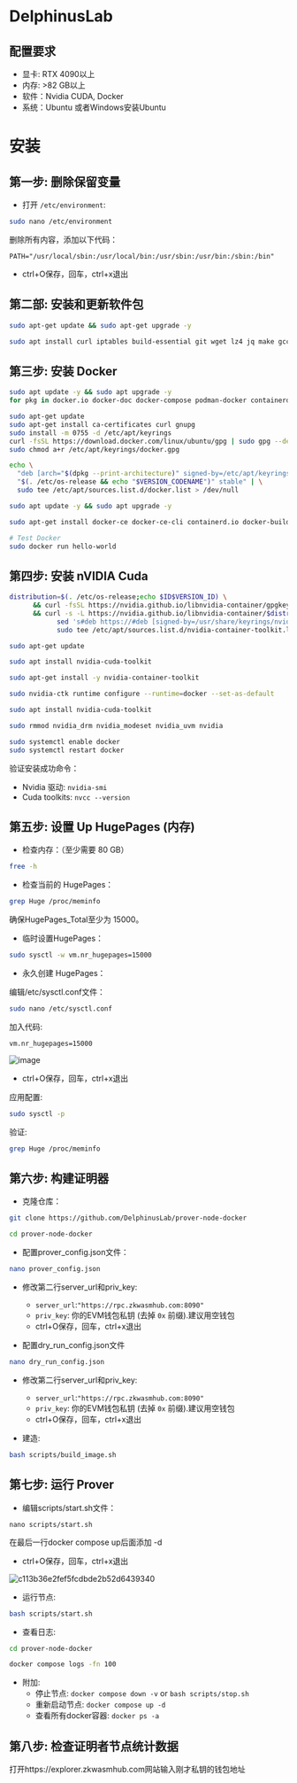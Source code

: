 # DelphinusLab

## 配置要求
* 显卡: RTX 4090以上
* 内存: >82 GB以上
* 软件：Nvidia CUDA, Docker
* 系统：Ubuntu 或者Windows安装Ubuntu


# 安装

## 第一步: 删除保留变量

* 打开 `/etc/environment`:
```bash
sudo nano /etc/environment
```
删除所有内容，添加以下代码：
```
PATH="/usr/local/sbin:/usr/local/bin:/usr/sbin:/usr/bin:/sbin:/bin"
```
* ctrl+O保存，回车，ctrl+x退出
## 第二部: 安装和更新软件包
```bash
sudo apt-get update && sudo apt-get upgrade -y
```
```bash
sudo apt install curl iptables build-essential git wget lz4 jq make gcc nano automake autoconf tmux htop nvme-cli libgbm1 pkg-config libssl-dev libleveldb-dev tar clang bsdmainutils ncdu unzip libleveldb-dev  -y
```

## 第三步: 安装 Docker
```bash
sudo apt update -y && sudo apt upgrade -y
for pkg in docker.io docker-doc docker-compose podman-docker containerd runc; do sudo apt-get remove $pkg; done

sudo apt-get update
sudo apt-get install ca-certificates curl gnupg
sudo install -m 0755 -d /etc/apt/keyrings
curl -fsSL https://download.docker.com/linux/ubuntu/gpg | sudo gpg --dearmor -o /etc/apt/keyrings/docker.gpg
sudo chmod a+r /etc/apt/keyrings/docker.gpg

echo \
  "deb [arch="$(dpkg --print-architecture)" signed-by=/etc/apt/keyrings/docker.gpg] https://download.docker.com/linux/ubuntu \
  "$(. /etc/os-release && echo "$VERSION_CODENAME")" stable" | \
  sudo tee /etc/apt/sources.list.d/docker.list > /dev/null

sudo apt update -y && sudo apt upgrade -y

sudo apt-get install docker-ce docker-ce-cli containerd.io docker-buildx-plugin docker-compose-plugin

# Test Docker
sudo docker run hello-world
```

## 第四步: 安装 nVIDIA Cuda
```bash
distribution=$(. /etc/os-release;echo $ID$VERSION_ID) \
      && curl -fsSL https://nvidia.github.io/libnvidia-container/gpgkey | sudo gpg --dearmor -o /usr/share/keyrings/nvidia-container-toolkit-keyring.gpg \
      && curl -s -L https://nvidia.github.io/libnvidia-container/$distribution/libnvidia-container.list | \
            sed 's#deb https://#deb [signed-by=/usr/share/keyrings/nvidia-container-toolkit-keyring.gpg] https://#g' | \
            sudo tee /etc/apt/sources.list.d/nvidia-container-toolkit.list
```
```bash
sudo apt-get update
```
```bash
sudo apt install nvidia-cuda-toolkit
```
```bash
sudo apt-get install -y nvidia-container-toolkit
```
```bash
sudo nvidia-ctk runtime configure --runtime=docker --set-as-default
```
```bash
sudo apt install nvidia-cuda-toolkit
```
```bash
sudo rmmod nvidia_drm nvidia_modeset nvidia_uvm nvidia
```
```bash
sudo systemctl enable docker
sudo systemctl restart docker
```

验证安装成功命令：
* Nvidia 驱动: `nvidia-smi`
* Cuda toolkits: `nvcc --version`

## 第五步: 设置 Up HugePages (内存)

* 检查内存：（至少需要 80 GB）
```bash
free -h
```

* 检查当前的 HugePages：
```bash
grep Huge /proc/meminfo
```
确保HugePages_Total至少为 15000。

* 临时设置HugePages：
```bash
sudo sysctl -w vm.nr_hugepages=15000
```

* 永久创建 HugePages：

编辑/etc/sysctl.conf文件：
```bash
sudo nano /etc/sysctl.conf
```
加入代码:
```
vm.nr_hugepages=15000
```
![image](https://github.com/user-attachments/assets/9cf4b872-7c49-48b9-9fb5-aeed5942e984)

* ctrl+O保存，回车，ctrl+x退出

应用配置:
```bash
sudo sysctl -p
```

验证:
```bash
grep Huge /proc/meminfo
```

## 第六步: 构建证明器
* 克隆仓库：
```bash
git clone https://github.com/DelphinusLab/prover-node-docker
```
```bash
cd prover-node-docker
```

* 配置prover_config.json文件：
```bash
nano prover_config.json
```
* 修改第二行server_url和priv_key:  
  * `server_url`:`"https://rpc.zkwasmhub.com:8090"`
  * `priv_key`: 你的EVM钱包私钥 (去掉 `0x` 前缀).建议用空钱包
  * ctrl+O保存，回车，ctrl+x退出

* 配置dry_run_config.json文件
```bash
nano dry_run_config.json
```
* 修改第二行server_url和priv_key:  
  * `server_url`:`"https://rpc.zkwasmhub.com:8090"`
  * `priv_key`: 你的EVM钱包私钥 (去掉 `0x` 前缀).建议用空钱包
  * ctrl+O保存，回车，ctrl+x退出

* 建造: 
```bash
bash scripts/build_image.sh
```

## 第七步: 运行 Prover
* 编辑scripts/start.sh文件：
```
nano scripts/start.sh
```
在最后一行docker compose up后面添加 -d
* ctrl+O保存，回车，ctrl+x退出
  
![c113b36e2fef5fcdbde2b52d6439340](https://github.com/user-attachments/assets/5c872d0d-4bfa-4f69-915a-988af1e34b2a)



* 运行节点:
```bash
bash scripts/start.sh
```

* 查看日志:
```bash
cd prover-node-docker

docker compose logs -fn 100
```

* 附加:
  * 停止节点: `docker compose down -v` or `bash scripts/stop.sh`
  * 重新启动节点: `docker compose up -d`
  * 查看所有docker容器: `docker ps -a`

## 第八步: 检查证明者节点统计数据
打开https://explorer.zkwasmhub.com网站输入刚才私钥的钱包地址



